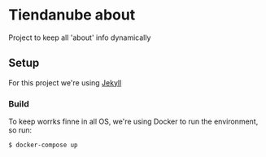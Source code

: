 # Tiendanube about
Project to keep all 'about' info dynamically

## Setup
For this project we're using [Jekyll](https://jekyllrb.com/docs/)

### Build
To keep worrks finne in all OS, we're using Docker to run the environment, so run:

```shell
$ docker-compose up
``` 